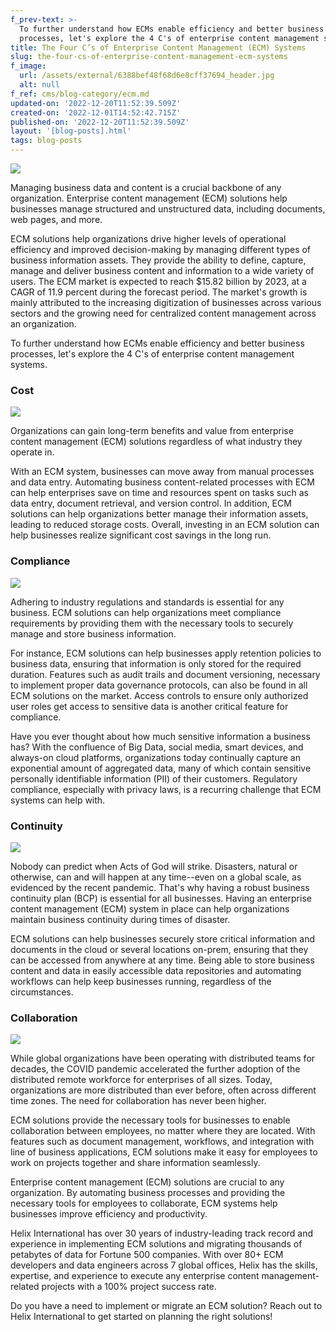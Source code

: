 ```yaml
---
f_prev-text: >-
  To further understand how ECMs enable efficiency and better business
  processes, let's explore the 4 C's of enterprise content management systems.
title: The Four C’s of Enterprise Content Management (ECM) Systems
slug: the-four-cs-of-enterprise-content-management-ecm-systems
f_image:
  url: /assets/external/6388bef48f68d6e8cff37694_header.jpg
  alt: null
f_ref: cms/blog-category/ecm.md
updated-on: '2022-12-20T11:52:39.509Z'
created-on: '2022-12-01T14:52:42.715Z'
published-on: '2022-12-20T11:52:39.509Z'
layout: '[blog-posts].html'
tags: blog-posts
---
```


![](/assets/external/6388bef48f68d6e8cff37694_header.jpg)

Managing business data and content is a crucial backbone of any organization. Enterprise content management (ECM) solutions help businesses manage structured and unstructured data, including documents, web pages, and more.

ECM solutions help organizations drive higher levels of operational efficiency and improved decision-making by managing different types of business information assets. They provide the ability to define, capture, manage and deliver business content and information to a wide variety of users. The ECM market is expected to reach $15.82 billion by 2023, at a CAGR of 11.9 percent during the forecast period. The market's growth is mainly attributed to the increasing digitization of businesses across various sectors and the growing need for centralized content management across an organization.

To further understand how ECMs enable efficiency and better business processes, let's explore the 4 C's of enterprise content management systems.

### Cost

![](/assets/external/6388bf50bbe9526d629c0012_in-01.jpg)

Organizations can gain long-term benefits and value from enterprise content management (ECM) solutions regardless of what industry they operate in. 

With an ECM system, businesses can move away from manual processes and data entry. Automating business content-related processes with ECM can help enterprises save on time and resources spent on tasks such as data entry, document retrieval, and version control. In addition, ECM solutions can help organizations better manage their information assets, leading to reduced storage costs. Overall, investing in an ECM solution can help businesses realize significant cost savings in the long run.

### Compliance

![](/assets/external/6388bf9637017161f9a238f4_in-02.jpg)

Adhering to industry regulations and standards is essential for any business. ECM solutions can help organizations meet compliance requirements by providing them with the necessary tools to securely manage and store business information. 

For instance, ECM solutions can help businesses apply retention policies to business data, ensuring that information is only stored for the required duration. Features such as audit trails and document versioning, necessary to implement proper data governance protocols, can also be found in all ECM solutions on the market. Access controls to ensure only authorized user roles get access to sensitive data is another critical feature for compliance.

Have you ever thought about how much sensitive information a business has? With the confluence of Big Data, social media, smart devices, and always-on cloud platforms, organizations today continually capture an exponential amount of aggregated data, many of which contain sensitive personally identifiable information (PII) of their customers. Regulatory compliance, especially with privacy laws, is a recurring challenge that ECM systems can help with.

### Continuity

![](/assets/external/6388bf79d419ed4f2432a702_in-03.jpg)

Nobody can predict when Acts of God will strike. Disasters, natural or otherwise, can and will happen at any time--even on a global scale, as evidenced by the recent pandemic. That's why having a robust business continuity plan (BCP) is essential for all businesses. Having an enterprise content management (ECM) system in place can help organizations maintain business continuity during times of disaster. 

ECM solutions can help businesses securely store critical information and documents in the cloud or several locations on-prem, ensuring that they can be accessed from anywhere at any time. Being able to store business content and data in easily accessible data repositories and automating workflows can help keep businesses running, regardless of the circumstances.

### Collaboration

![](/assets/external/6388bfae90dbfd803bf6b11f_in-04.jpg)

While global organizations have been operating with distributed teams for decades, the COVID pandemic accelerated the further adoption of the distributed remote workforce for enterprises of all sizes. Today, organizations are more distributed than ever before, often across different time zones. The need for collaboration has never been higher. 

ECM solutions provide the necessary tools for businesses to enable collaboration between employees, no matter where they are located. With features such as document management, workflows, and integration with line of business applications, ECM solutions make it easy for employees to work on projects together and share information seamlessly.

Enterprise content management (ECM) solutions are crucial to any organization. By automating business processes and providing the necessary tools for employees to collaborate, ECM systems help businesses improve efficiency and productivity.

Helix International has over 30 years of industry-leading track record and experience in implementing ECM solutions and migrating thousands of petabytes of data for Fortune 500 companies. With over 80+ ECM developers and data engineers across 7 global offices, Helix has the skills, expertise, and experience to execute any enterprise content management-related projects with a 100% project success rate.

Do you have a need to implement or migrate an ECM solution? Reach out to Helix International to get started on planning the right solutions!

‍
